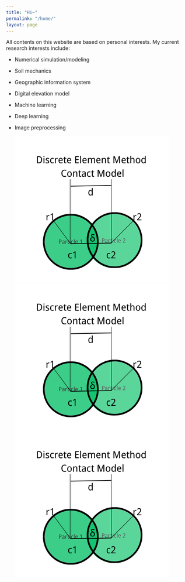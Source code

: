 ```yaml
---
title: "Hi~"
permalink: "/home/"
layout: page
---
```


All contents on this website are based on personal interests. My current research interests include:
* Numerical simulation/modeling
* Soil mechanics
* Geographic information system
* Digital elevation model
* Machine learning
* Deep learning
* Image preprocessing



  <div style="display:inline-block";>
    <div class="img">
        <img src ="/assets/contactmodel.png">
    </div>
    <div class="img" style="display:inline-block";>
        <img src ="/assets/contactmodel.png">
    </div>
    <div class="img" style="display:inline-block";>
        <img src ="/assets/contactmodel.png">
    </div>
  </div>





